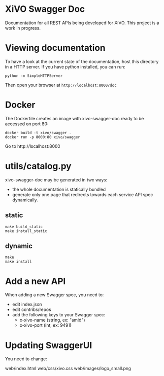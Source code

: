 XiVO Swagger Doc
================

Documentation for all REST APIs being developed for XiVO. This project
is a work in progress.

Viewing documentation
=====================

To have a look at the current state of the documentation, host this
directory in a HTTP server. If you have python installed, you can run:

    python -m SimpleHTTPServer

Then open your browser at ```http://localhost:8000/doc```


Docker
======

The Dockerfile creates an image with xivo-swagger-doc ready to be accessed on
port 80:

    docker build -t xivo/swagger .
    docker run -p 8000:80 xivo/swagger

Go to http://localhost:8000


utils/catalog.py
================

xivo-swagger-doc may be generated in two ways:

* the whole documentation is statically bundled
* generate only one page that redirects towards each service API spec dynamically.


static
------

    make build_static
    make install_static

dynamic
------

    make
    make install


Add a new API
=============

When adding a new Swagger spec, you need to:

- edit index.json
- edit contribs/repos
- add the following keys to your Swagger spec:
  - x-xivo-name (string, ex: "amid")
  - x-xivo-port (int, ex: 9491)


Updating SwaggerUI
==================

You need to change:

web/index.html
web/css/xivo.css
web/images/logo_small.png
